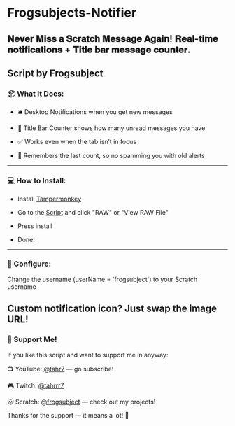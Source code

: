 # Frogsubjects-Notifier
𝐍𝐞𝐯𝐞𝐫 𝐌𝐢𝐬𝐬 𝐚 𝐒𝐜𝐫𝐚𝐭𝐜𝐡 𝐌𝐞𝐬𝐬𝐚𝐠𝐞 𝐀𝐠𝐚𝐢𝐧! 𝐑𝐞𝐚𝐥-𝐭𝐢𝐦𝐞 𝐧𝐨𝐭𝐢𝐟𝐢𝐜𝐚𝐭𝐢𝐨𝐧𝐬 + 𝐓𝐢𝐭𝐥𝐞 𝐛𝐚𝐫 𝐦𝐞𝐬𝐬𝐚𝐠𝐞 𝐜𝐨𝐮𝐧𝐭𝐞𝐫.
--------------------------------
Script by Frogsubject
-----
### **📦 What It Does:**

- 🛎️ Desktop Notifications when you get new messages

- 🔢 Title Bar Counter shows how many unread messages you have

- ✅ Works even when the tab isn’t in focus

- 🧠 Remembers the last count, so no spamming you with old alerts
---

### **💻 How to Install:**
- Install [Tampermonkey](https://www.tampermonkey.net/)

- Go to the [Script](https://github.com/Frogsubject/Frogsubjects-Notifier/blob/main/SCRIPT) and click "RAW" or "View RAW File"

- Press install

- Done!
---
### **🔧 Configure:**
Change the username (userName = 'frogsubject') to your Scratch username

Custom notification icon? Just swap the image URL!
---
### **💖 Support Me!**
If you like this script and want to support me in anyway:

📺 YouTube: [@tahr7](https://www.youtube.com/@tahr7) — go subscribe!

🎮 Twitch: [@tahrrr7](https://www.twitch.tv/tahrrr7)

🐱 Scratch: [@frogsubject](https://scratch.mit.edu/users/frogsubject/) — check out my projects!

Thanks for the support — it means a lot! 💜

